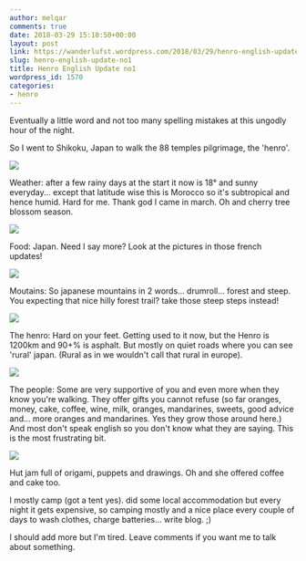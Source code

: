 ```yaml
---
author: melqar
comments: true
date: 2018-03-29 15:10:50+00:00
layout: post
link: https://wanderlufst.wordpress.com/2018/03/29/henro-english-update-no1/
slug: henro-english-update-no1
title: Henro English Update no1
wordpress_id: 1570
categories:
- henro
---
```


Eventually a little word and not too many spelling mistakes at this ungodly hour of the night.

So I went to Shikoku, Japan to walk the 88 temples pilgrimage, the 'henro'.

![](https://wanderlufst.files.wordpress.com/2018/03/img_20180326_1140502069066316.jpg)

Weather: after a few rainy days at the start it now is 18° and sunny everyday... except that latitude wise this is Morocco so it's subtropical and hence humid. Hard for me. Thank god I came in march. Oh and cherry tree blossom season.

![](https://wanderlufst.files.wordpress.com/2018/03/img_20180328_0831581448693455.jpg)

Food: Japan. Need I say more? Look at the pictures in those french updates!

![](https://wanderlufst.files.wordpress.com/2018/03/img_20180322_192334-416552928.jpg)

Moutains: So japanese mountains in 2 words... drumroll... forest and steep. You expecting that nice hilly forest trail? take those steep steps instead!

![](https://wanderlufst.files.wordpress.com/2018/03/img_20180327_095154-440788740.jpg)

The henro: Hard on your feet. Getting used to it now, but the Henro is 1200km and 90+% is asphalt. But mostly on quiet roads where you can see 'rural' japan. (Rural as in we wouldn't call that rural in europe).

![](https://wanderlufst.files.wordpress.com/2018/03/img_20180326_093721-1027793275.jpg)

The people: Some are very supportive of you and even more when they know you're walking. They offer gifts you cannot refuse (so far oranges, money, cake, coffee, wine, milk, oranges, mandarines, sweets, good advice and... more oranges and mandarines. Yes they grow those around here.) And most don't speak english so you don't know what they are saying. This is the most frustrating bit.

![](https://wanderlufst.files.wordpress.com/2018/03/img_20180328_085055426704950.jpg)

Hut jam full of origami, puppets and drawings. Oh and she offered coffee and cake too.

I mostly camp (got a tent yes). did some local accommodation but every night it gets expensive, so camping mostly and a nice place every couple of days to wash clothes, charge batteries... write blog. ;)

I should add more but I'm tired. Leave comments if you want me to talk about something.
